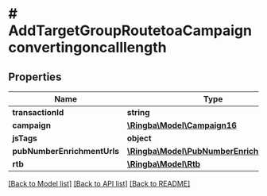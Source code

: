 # # AddTargetGroupRoutetoaCampaignconvertingoncalllength

## Properties

Name | Type | Description | Notes
------------ | ------------- | ------------- | -------------
**transactionId** | **string** |  |
**campaign** | [**\Ringba\Model\Campaign16**](Campaign16.md) |  |
**jsTags** | **object** |  |
**pubNumberEnrichmentUrls** | [**\Ringba\Model\PubNumberEnrichmentUrls7**](PubNumberEnrichmentUrls7.md) |  |
**rtb** | [**\Ringba\Model\Rtb**](Rtb.md) |  |

[[Back to Model list]](../../README.md#models) [[Back to API list]](../../README.md#endpoints) [[Back to README]](../../README.md)
